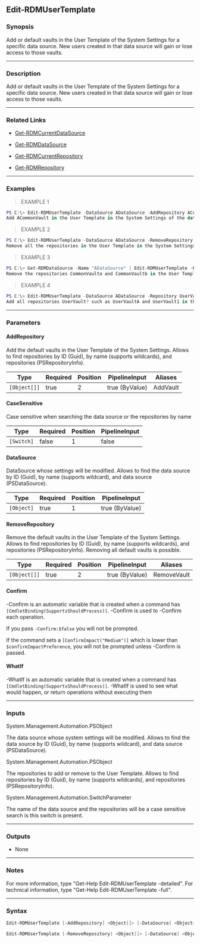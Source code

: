 Edit-RDMUserTemplate
--------------------

### Synopsis
Add or default vaults in the User Template of the System Settings for a specific data source. New users created in that data source will gain or lose access to those vaults.

---

### Description

Add or default vaults in the User Template of the System Settings for a specific data source. New users created in that data source will gain or lose access to those vaults.

---

### Related Links
* [Get-RDMCurrentDataSource](Get-RDMCurrentDataSource)

* [Get-RDMDataSource](Get-RDMDataSource)

* [Get-RDMCurrentRepository](Get-RDMCurrentRepository)

* [Get-RDMRepository](Get-RDMRepository)

---

### Examples
> EXAMPLE 1

```PowerShell
PS C:\> Edit-RDMUserTemplate -DataSource ADataSource -AddRepository ACommonVault;
Add ACommonVault in the User Template in the System Settings of the data source "ADataSource".
```
> EXAMPLE 2

```PowerShell
PS C:\> Edit-RDMUserTemplate -DataSource ADataSource -RemoveRepository *;
Remove all the repositories in the User Template in the System Settings of the data source ADataSource.
```
> EXAMPLE 3

```PowerShell
PS C:\> Get-RDMDataSource -Name "ADataSource" | Edit-RDMUserTemplate -RemoveRepository CommonVault[ab] -CaseSensitive;
Remove the repositories CommonVaulta and CommonVaultb in the User Template in the System Settings of the data source "ADataSource". The case sensitive switch is not impacting the term [ab], meaning a repository CommonVaultA would not be affected.
```
> EXAMPLE 4

```PowerShell
PS C:\> Edit-RDMUserTemplate -DataSource ADataSource -Repository UserVault? -CaseSensitive;
Add all repositories UserVault? such as UserVaultA and UserVault1 in the User Template in the System Settings of the data source "ADataSource". The search for the data source and the repositories wll be case sensitive.
```

---

### Parameters
#### **AddRepository**
Add the default vaults in the User Template of the System Settings. Allows to find repositories by ID (Guid), by name (supports wildcards), and repositories (PSRepositoryInfo).

|Type        |Required|Position|PipelineInput |Aliases |
|------------|--------|--------|--------------|--------|
|`[Object[]]`|true    |2       |true (ByValue)|AddVault|

#### **CaseSensitive**
Case sensitive when searching the data source or the repositories by name

|Type      |Required|Position|PipelineInput|
|----------|--------|--------|-------------|
|`[Switch]`|false   |1       |false        |

#### **DataSource**
DataSource whose settings will be modified. Allows to find the data source by ID (Guid), by name (supports wildcard), and data source (PSDataSource).

|Type      |Required|Position|PipelineInput |
|----------|--------|--------|--------------|
|`[Object]`|true    |1       |true (ByValue)|

#### **RemoveRepository**
Remove the default vaults in the User Template of the System Settings. Allows to find repositories by ID (Guid), by name (supports wildcards), and repositories (PSRepositoryInfo). Removing all default vaults is possible.

|Type        |Required|Position|PipelineInput |Aliases    |
|------------|--------|--------|--------------|-----------|
|`[Object[]]`|true    |2       |true (ByValue)|RemoveVault|

#### **Confirm**
-Confirm is an automatic variable that is created when a command has ```[CmdletBinding(SupportsShouldProcess)]```.
-Confirm is used to -Confirm each operation.

If you pass ```-Confirm:$false``` you will not be prompted.

If the command sets a ```[ConfirmImpact("Medium")]``` which is lower than ```$confirmImpactPreference```, you will not be prompted unless -Confirm is passed.

#### **WhatIf**
-WhatIf is an automatic variable that is created when a command has ```[CmdletBinding(SupportsShouldProcess)]```.
-WhatIf is used to see what would happen, or return operations without executing them

---

### Inputs
System.Management.Automation.PSObject

The data source whose system settings will be modified. Allows to find the data source by ID (Guid), by name (supports wildcard), and data source (PSDataSource).

System.Management.Automation.PSObject

The repositories to add or remove to the User Template. Allows to find repositories by ID (Guid), by name (supports wildcards), and repositories (PSRepositoryInfo).

System.Management.Automation.SwitchParameter

The name of the data source and the repositories will be a case sensitive search is this switch is present.

---

### Outputs
* None

---

### Notes
For more information, type "Get-Help Edit-RDMUserTemplate -detailed". For technical information, type "Get-Help Edit-RDMUserTemplate -full".

---

### Syntax
```PowerShell
Edit-RDMUserTemplate [-AddRepository] <Object[]> [-DataSource] <Object> [[-CaseSensitive]] [-Confirm] [-WhatIf] [<CommonParameters>]
```
```PowerShell
Edit-RDMUserTemplate [-RemoveRepository] <Object[]> [-DataSource] <Object> [[-CaseSensitive]] [-Confirm] [-WhatIf] [<CommonParameters>]
```
